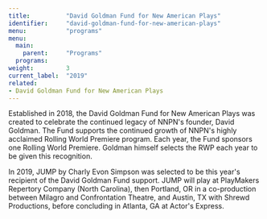 ```yaml
---
title:          "David Goldman Fund for New American Plays"
identifier:     "david-goldman-fund-for-new-american-plays"
menu:           "programs"
menu:
  main:
    parent:     "Programs"
  programs:
weight:         3
current_label:  "2019"
related:
- David Goldman Fund for New American Plays
---
```


Established in 2018, the David Goldman Fund for New American Plays was created to celebrate the continued legacy of NNPN's founder, David Goldman. The Fund supports the continued growth of NNPN's highly acclaimed Rolling World Premiere program. Each year, the Fund sponsors one Rolling World Premiere. Goldman himself selects the RWP each year to be given this recognition.

In 2019, JUMP by Charly Evon Simpson was selected to be this year's recipient of the David Goldman Fund support. JUMP will play at PlayMakers Repertory Company (North Carolina), then Portland, OR in a co-production between Milagro and Confrontation Theatre, and Austin, TX with Shrewd Productions, before concluding in Atlanta, GA at Actor's Express.
